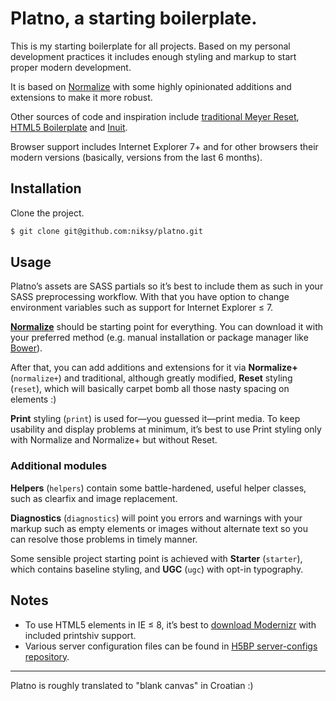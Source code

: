 # Platno, a starting boilerplate.

This is my starting boilerplate for all projects. Based on my personal development practices it includes enough styling and markup to start proper modern development.

It is based on [Normalize](http://necolas.github.com/normalize.css/) with some highly opinionated additions and extensions to make it more robust.

Other sources of code and inspiration include [traditional Meyer Reset](http://meyerweb.com/eric/tools/css/reset/), [HTML5 Boilerplate](http://html5boilerplate.com/) and [Inuit](http://inuitcss.com/).

Browser support includes Internet Explorer 7+ and for other browsers their modern versions (basically, versions from the last 6 months).

## Installation

Clone the project.

```bash
$ git clone git@github.com:niksy/platno.git
```

## Usage

Platno’s assets are SASS partials so it’s best to include them as such in your SASS preprocessing workflow. With that you have option to change environment variables such as support for Internet Explorer &#8804; 7.

[**Normalize**](http://necolas.github.com/normalize.css/) should be starting point for everything. You can download it with your preferred method (e.g. manual installation or package manager like [Bower](http://bower.io)).

After that, you can add additions and extensions for it via **Normalize+** (`normalize+`) and traditional, although greatly modified, **Reset** styling (`reset`), which will basically carpet bomb all those nasty spacing on elements :)

**Print** styling (`print`) is used for—you guessed it—print media. To keep usability and display problems at minimum, it’s best to use Print styling only with Normalize and Normalize+ but without Reset.

### Additional modules

**Helpers** (`helpers`) contain some battle-hardened, useful helper classes, such as clearfix and image replacement.

**Diagnostics** (`diagnostics`) will point you errors and warnings with your markup such as empty elements or images without alternate text so you can resolve those problems in timely manner.

Some sensible project starting point is achieved with **Starter** (`starter`), which contains baseline styling, and **UGC** (`ugc`) with opt-in typography.

## Notes

* To use HTML5 elements in IE &#8804; 8, it’s best to [download Modernizr](http://modernizr.com/download/) with included printshiv support.
* Various server configuration files can be found in [H5BP server-configs repository](https://github.com/h5bp/server-configs).

---

Platno is roughly translated to "blank canvas" in Croatian :)
